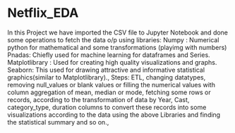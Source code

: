 # Netflix_EDA
In this Project we have imported the CSV file to Jupyter Notebook and done some operations to fetch the data o/p using libraries:
Numpy : Numerical python for mathematical and some transformations (playimg with numbers)
Pnadas: Chiefly used for machine learning for dataframes and Series.
Matplotlibrary : Used for creating high quality visualizations and graphs.
Seaborn: This used for drawing attractive and informative statistical graphics(similar to Matplotlibrary).,
Steps:
ETL, changing datatypes, removing null_values or blank values or filling the numerical values with column aggregation of mean, median or mode,
fetching some rows or records, according to the transformation of data by Year, Cast, category_type, duration columns to convert these records into
some visualizations according to the data using the above Libraries and finding the statistical summary and so on., 
